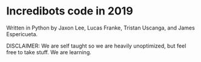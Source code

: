 # Incredibots code in 2019
Written in Python by Jaxon Lee, Lucas Franke, Tristan Uscanga, and James Espericueta.

DISCLAIMER: We are self taught so we are heavily unoptimized, but feel free to take stuff. We are learning.
